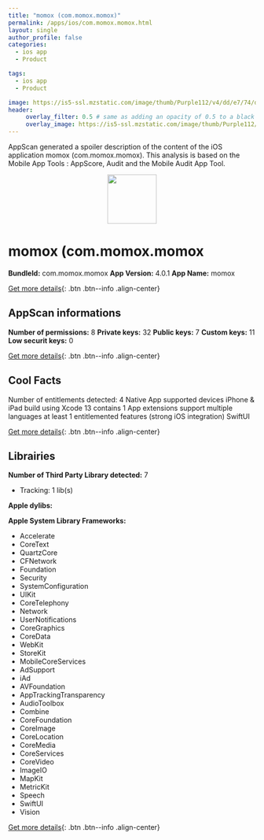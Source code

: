 ```yaml
---
title: "momox (com.momox.momox)"
permalink: /apps/ios/com.momox.momox.html
layout: single
author_profile: false
categories: 
  - ios app 
  - Product 

tags: 
  - ios app 
  - Product 

image: https://is5-ssl.mzstatic.com/image/thumb/Purple112/v4/dd/e7/74/dde774c2-4396-d9dc-87ca-d04f1b0ca13a/AppIcon-1x_U007emarketing-0-7-0-85-220.png/512x512bb.jpg
header: 
     overlay_filter: 0.5 # same as adding an opacity of 0.5 to a black background
     overlay_image: https://is5-ssl.mzstatic.com/image/thumb/Purple112/v4/dd/e7/74/dde774c2-4396-d9dc-87ca-d04f1b0ca13a/AppIcon-1x_U007emarketing-0-7-0-85-220.png/512x512bb.jpg
---
```

AppScan generated a spoiler description of the content of the iOS application momox (com.momox.momox). This analysis is based on the Mobile App Tools : AppScore, Audit and the Mobile Audit App Tool.

  
  
<div style="text-align: center;"><img src="https://is5-ssl.mzstatic.com/image/thumb/Purple112/v4/dd/e7/74/dde774c2-4396-d9dc-87ca-d04f1b0ca13a/AppIcon-1x_U007emarketing-0-7-0-85-220.png/512x512bb.jpg" width="100" height="100"></div>  
  
# momox (com.momox.momox

**BundleId:** com.momox.momox
**App Version:** 4.0.1
**App Name:** momox


[Get more details](/pricing.html){: .btn .btn--info .align-center}  
  
## AppScan informations 

**Number of permissions:** 8
**Private keys:** 32
**Public keys:** 7
**Custom keys:** 11
**Low securit keys:** 0
  
[Get more details](/pricing.html){: .btn .btn--info .align-center}

## Cool Facts

Number of entitlements detected: 4
Native App
supported devices iPhone & iPad
build using Xcode 13
contains 1 App extensions
support multiple languages
at least 1 entitlemented features (strong iOS integration)
SwiftUI
  
[Get more details](/pricing.html){: .btn .btn--info .align-center}

## Librairies 
**Number of Third Party Library detected:** 7
- Tracking: 1 lib(s)

**Apple dylibs:**


**Apple System Library Frameworks:**
- Accelerate
- CoreText
- QuartzCore
- CFNetwork
- Foundation
- Security
- SystemConfiguration
- UIKit
- CoreTelephony
- Network
- UserNotifications
- CoreGraphics
- CoreData
- WebKit
- StoreKit
- MobileCoreServices
- AdSupport
- iAd
- AVFoundation
- AppTrackingTransparency
- AudioToolbox
- Combine
- CoreFoundation
- CoreImage
- CoreLocation
- CoreMedia
- CoreServices
- CoreVideo
- ImageIO
- MapKit
- MetricKit
- Speech
- SwiftUI
- Vision


  
[Get more details](/pricing.html){: .btn .btn--info .align-center}

